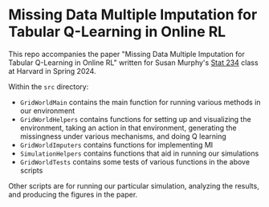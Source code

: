 # Missing Data Multiple Imputation for Tabular Q-Learning in Online RL
This repo accompanies the paper "Missing Data Multiple Imputation for Tabular Q-Learning in Online RL" written for Susan Murphy's [Stat 234](https://people.seas.harvard.edu/~samurphy/teaching/stat234spring2024/syllabus.htm)  class at Harvard in Spring 2024.

Within the `src` directory:

* `GridWorldMain` contains the main function for running various methods in our environment
* `GridWorldHelpers` contains functions for setting up and visualizing the environment, taking an action in that environment, generating the missingness under various mechanisms, and doing Q learning
* `GridWorldImputers` contains functions for implementing MI
* `SimulationHelpers` contains functions that aid in running our simulations
* `GridWorldTests` contains some tests of various functions in the above scripts


Other scripts are for running our particular simulation, analyzing the results, and producing the figures in the paper. 



